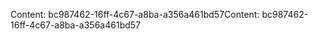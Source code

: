 <span data-ttu-id="b9892-101">Content: bc987462-16ff-4c67-a8ba-a356a461bd57</span><span class="sxs-lookup"><span data-stu-id="b9892-101">Content: bc987462-16ff-4c67-a8ba-a356a461bd57</span></span>